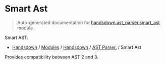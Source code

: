 # Smart Ast

> Auto-generated documentation for [handsdown.ast_parser.smart_ast](https://github.com/vemel/handsdown/blob/main/handsdown/ast_parser/smart_ast.py) module.

Smart AST.

- [Handsdown](../../README.md#-handsdown---python-documentation-generator) / [Modules](../../MODULES.md#modules) / [Handsdown](../index.md#handsdown) / [AST Parser.](index.md#ast-parser) / Smart Ast

Provides compatibility between AST 2 and 3.
